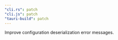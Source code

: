```yaml
---
"cli.rs": patch
"cli.js": patch
"tauri-build": patch
---
```


Improve configuration deserialization error messages.
